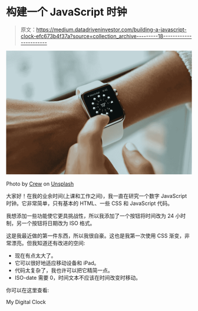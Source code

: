 # 构建一个 JavaScript 时钟

> 原文：<https://medium.datadriveninvestor.com/building-a-javascript-clock-efc673b4f37a?source=collection_archive---------18----------------------->

![](img/486dadf45ab52eb59931a9d93b76e043.png)

Photo by [Crew](https://unsplash.com/photos/vCF5sB7QecM?utm_source=unsplash&utm_medium=referral&utm_content=creditCopyText) on [Unsplash](https://unsplash.com/search/photos/digital-watch?utm_source=unsplash&utm_medium=referral&utm_content=creditCopyText)

大家好！在我的业余时间(上课和工作之间)，我一直在研究一个数字 JavaScript 时钟。它非常简单，只有基本的 HTML、一些 CSS 和 JavaScript 代码。

我想添加一些功能使它更具挑战性，所以我添加了一个按钮将时间改为 24 小时制，另一个按钮将日期改为 ISO 格式。

这是我最近做的第一件东西，所以我很自豪。这也是我第一次使用 CSS 渐变，非常漂亮。但我知道还有改进的空间:

*   现在有点太大了。
*   它可以很好地适应移动设备和 iPad。
*   代码太复杂了，我也许可以把它精简一点。
*   ISO-date 需要 0，时间文本不应该在时间改变时移动。

你可以在这里查看:

My Digital Clock